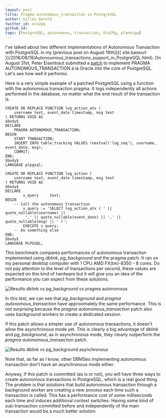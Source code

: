 ```yaml
---
layout: post
title: Pragma autonomous_transaction in PostgreSQL
author: Gilles Darold
twitter_id: ora2pg
github_id:
tags: [PostgreSQL, autonomous, transaction, Ora2Pg, planetpg]
---
```


I've talked about two different implementations of Autonomous Transaction
with PostgreSQL in my [previous post on August 19th]({{ site.baseurl }}/2016/08/19/Autonoumous_transactions_support_in_PostgreSQL.html). On August 31st, Peter Eisentraut submitted
a [patch](https://www.postgresql.org/message-id/659a2fce-b6ee-06de-05c0-c8ed6a01979e@2ndquadrant.com) to implement PRAGMA AUTONOMOUS_TRANSACTION à la Oracle into the
core of PostgreSQL. Let's see how well it performs.

<!--MORE-->

Here is a very simple example of a patched PostgreSQL using a function
with the autonomous transaction pragma. It logs independently all
actions performed in the database, no matter what the end result of the
transaction is.

```
CREATE OR REPLACE FUNCTION log_action_atx (
	username text, event_date timestamp, msg text
) RETURNS VOID AS
$body$
DECLARE
	PRAGMA AUTONOMOUS_TRANSACTION;
BEGIN
	START TRANSACTION;
	INSERT INTO table_tracking VALUES (nextval('log_seq'), username, event_date, msg);
	COMMIT;
END;
$body$
LANGUAGE plpgsql;

CREATE OR REPLACE FUNCTION log_action (
	username text, event_date timestamp, msg text
) RETURNS VOID AS
$body$
DECLARE
        v_query     text;
BEGIN
	-- Call the autonomous transaction
        v_query := 'SELECT log_action_atx ( ' || quote_nullable(username) ||
		 ',' || quote_nullable(event_date) || ',' || quote_nullable(msg) || ' )';
        EXECUTE v_query;
	-- Do something else
END;
$body$
LANGUAGE PLPGSQL;
```

This benchmark compares performances of autonomous transaction
implemented using *dblink*, *pg_background* and the pragma patch.
It ran on my personal desktop computer with 1 CPU
AMD FX(tm)-8350 - 8 cores. Do not pay attention to the level of transactions
per second, these values are expected on this kind of hardware but it will give
you an idea of the performance you can expect from these solutions.

<img src="{{ site.baseurl }}/assets/media/dblink_pg_background_pragma_autonomous.png" title="Results dblink vs pg_background vs pragma autonomous"/>

In this test, we can see that *pg_background* and *pragma autonomous_transaction*
have approximately the same performance. This is not surprising because the *pragma
autonomous_transaction* patch also uses background workers to create a
dedicated session.

If this patch allows a simpler use of autonomous transactions, it doesn't allow
the asynchronous mode yet. This is clearly a big advantage of *dblink* and
*pg_background*, as in asynchronous mode, they clearly outperform the *pragma
autonomous_transaction* patch.

<img src="{{ site.baseurl }}/assets/media/dblink_vs_pg_background_async2.png" title="Results dblink vs pg_background asynchronous"/>

Note that, as far as I know, other DBMSes implementing autonomous transaction
don't have an asynchronous mode either.

Anyway, if this patch is committed (as is or not), you will have three ways to
create autonomous transactions in PostgreSQL, which is a real good thing.
The problem is that solutions that build autonomous transaction through a background worker
are creating a new process each time such a transaction is called. This
has a performance cost of some milliseconds each time and induces
additional context switches. Having some kind of sub-transaction committed
before and independently of the main transaction would be a much better solution.

